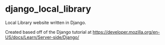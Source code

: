# django_local_library
Local Library website written in Django.

Created based off of the Django tutorial at https://developer.mozilla.org/en-US/docs/Learn/Server-side/Django/

